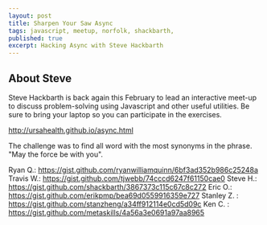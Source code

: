 ```yaml
---
layout: post
title: Sharpen Your Saw Async
tags: javascript, meetup, norfolk, shackbarth,
published: true
excerpt: Hacking Async with Steve Hackbarth
---
```



About Steve
---
Steve Hackbarth is back again this February to lead an interactive meet-up to discuss problem-solving using Javascript and other useful utilities. Be sure to bring your laptop so you can participate in the exercises.


http://ursahealth.github.io/async.html

The challenge was to find all word with the most synonyms in the phrase. "May the force be with you".


Ryan Q.: https://gist.github.com/ryanwilliamquinn/6bf3ad352b986c25248a
Travis W.: https://gist.github.com/tjwebb/74cccd6247f61150cae0
Steve H.: https://gist.github.com/shackbarth/3867373c115c67c8c272
Eric O.: https://gist.github.com/erikpmp/bea69d0559916359e727
Stanley Z. : https://gist.github.com/stanzheng/a34ff912114e0cd5d09c
Ken C. : https://gist.github.com/metaskills/4a56a3e0691a97aa8965
